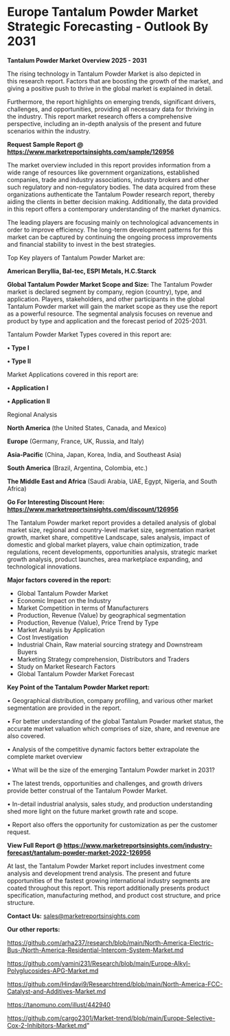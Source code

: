  # Europe Tantalum Powder Market Strategic Forecasting - Outlook By 2031

<Strong> Tantalum Powder Market Overview 2025 - 2031</strong>

The rising technology in Tantalum Powder Market is also depicted in this research report. Factors that are boosting the growth of the market, and giving a positive push to thrive in the global market is explained in detail.

Furthermore, the report highlights on emerging trends, significant drivers, challenges, and opportunities, providing all necessary data for thriving in the industry. This report market research offers a comprehensive perspective, including an in-depth analysis of the present and future scenarios within the industry.

<strong>Request Sample Report @ <a href=https://www.marketreportsinsights.com/sample/126956>https://www.marketreportsinsights.com/sample/126956</a></strong>

The market overview included in this report provides information from a wide range of resources like government organizations, established companies, trade and industry associations, industry brokers and other such regulatory and non-regulatory bodies. The data acquired from these organizations authenticate the Tantalum Powder research report, thereby aiding the clients in better decision making. Additionally, the data provided in this report offers a contemporary understanding of the market dynamics.

The leading players are focusing mainly on technological advancements in order to improve efficiency. The long-term development patterns for this market can be captured by continuing the ongoing process improvements and financial stability to invest in the best strategies.

Top Key players of Tantalum Powder Market are:

<strong>American Beryllia, Bal-tec, ESPI Metals, H.C.Starck</strong>

<strong><b>Global Tantalum Powder Market Scope and Size:</b></strong>
The Tantalum Powder market is declared segment by company, region (country), type, and application. Players, stakeholders, and other participants in the global Tantalum Powder market will gain the market scope as they use the report as a powerful resource. The segmental analysis focuses on revenue and product by type and application and the forecast period of 2025-2031.

Tantalum Powder Market Types covered in this report are:

<strong>• Type I

• Type II</strong>

Market Applications covered in this report are:

<strong>• Application I

• Application II</strong> 

Regional Analysis

<strong>North America</strong> (the United States, Canada, and Mexico)

<strong>Europe</strong> (Germany, France, UK, Russia, and Italy)

<strong>Asia-Pacific</strong> (China, Japan, Korea, India, and Southeast Asia)

<strong>South America</strong> (Brazil, Argentina, Colombia, etc.)

<strong>The Middle East and Africa</strong> (Saudi Arabia, UAE, Egypt, Nigeria, and South Africa)

<strong>Go For Interesting Discount Here: <a href=https://www.marketreportsinsights.com/discount/126956>https://www.marketreportsinsights.com/discount/126956</a></strong>

The Tantalum Powder market report provides a detailed analysis of global market size, regional and country-level market size, segmentation market growth, market share, competitive Landscape, sales analysis, impact of domestic and global market players, value chain optimization, trade regulations, recent developments, opportunities analysis, strategic market growth analysis, product launches, area marketplace expanding, and technological innovations.

<strong><b>Major factors covered in the report:</b></strong>
<ul>
  <li>Global Tantalum Powder Market </li>
  <li>Economic Impact on the Industry</li>
  <li>Market Competition in terms of Manufacturers</li>
  <li>Production, Revenue (Value) by geographical segmentation</li>
  <li>Production, Revenue (Value), Price Trend by Type</li>
  <li>Market Analysis by Application</li>
  <li>Cost Investigation</li>
  <li>Industrial Chain, Raw material sourcing strategy and Downstream Buyers</li>
  <li>Marketing Strategy comprehension, Distributors and Traders</li>
  <li>Study on Market Research Factors</li>
  <li>Global Tantalum Powder Market Forecast</li>
</ul>

<strong><b>Key Point of the Tantalum Powder Market report:</b></strong>

• Geographical distribution, company profiling, and various other market segmentation are provided in the report.

• For better understanding of the global Tantalum Powder market status, the accurate market valuation which comprises of size, share, and revenue are also covered.

• Analysis of the competitive dynamic factors better extrapolate the complete market overview

• What will be the size of the emerging Tantalum Powder market in 2031?

• The latest trends, opportunities and challenges, and growth drivers provide better construal of the Tantalum Powder Market.

• In-detail industrial analysis, sales study, and production understanding shed more light on the future market growth rate and scope.

• Report also offers the opportunity for customization as per the customer request.

<strong><b>View Full Report @ <a href=https://www.marketreportsinsights.com/industry-forecast/tantalum-powder-market-2022-126956>https://www.marketreportsinsights.com/industry-forecast/tantalum-powder-market-2022-126956</a></b></strong>


At last, the Tantalum Powder Market report includes investment come analysis and development trend analysis. The present and future opportunities of the fastest growing international industry segments are coated throughout this report. This report additionally presents product specification, manufacturing method, and product cost structure, and price structure.

<strong>Contact Us:</strong>
sales@marketreportsinsights.com

<strong>Our other reports:</strong>

<a href=https://github.com/arha237/research/blob/main/North-America-Electric-Bus-/North-America-Residential-Intercom-System-Market.md>https://github.com/arha237/research/blob/main/North-America-Electric-Bus-/North-America-Residential-Intercom-System-Market.md</a>

<a href=https://github.com/yamini231/Research/blob/main/Europe-Alkyl-Polyglucosides-APG-Market.md>https://github.com/yamini231/Research/blob/main/Europe-Alkyl-Polyglucosides-APG-Market.md</a>

<a href=https://github.com/Hindavi9/Researchtrend/blob/main/North-America-FCC-Catalyst-and-Additives-Market.md>https://github.com/Hindavi9/Researchtrend/blob/main/North-America-FCC-Catalyst-and-Additives-Market.md</a>

<a href=https://tanomuno.com/illust/442940>https://tanomuno.com/illust/442940</a>

<a href=https://github.com/cargo2301/Market-trend/blob/main/Europe-Selective-Cox-2-Inhibitors-Market.md>https://github.com/cargo2301/Market-trend/blob/main/Europe-Selective-Cox-2-Inhibitors-Market.md</a>"
